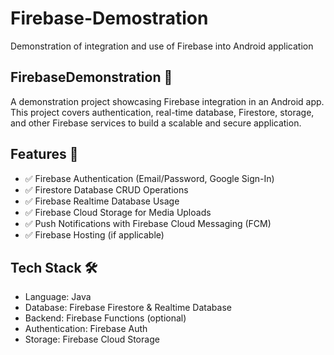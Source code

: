 # Firebase-Demostration
Demonstration of integration and use of Firebase into Android application

## **FirebaseDemonstration 🚀**
A demonstration project showcasing Firebase integration in an Android app. This project covers authentication, real-time database, Firestore, storage, and other Firebase services to build a scalable and secure application.

## **Features 🌟**
- ✅ Firebase Authentication (Email/Password, Google Sign-In)
- ✅ Firestore Database CRUD Operations
- ✅ Firebase Realtime Database Usage
- ✅ Firebase Cloud Storage for Media Uploads
- ✅ Push Notifications with Firebase Cloud Messaging (FCM)
- ✅ Firebase Hosting (if applicable)

## **Tech Stack 🛠️**
- Language: Java 
- Database: Firebase Firestore & Realtime Database
- Backend: Firebase Functions (optional)
- Authentication: Firebase Auth
- Storage: Firebase Cloud Storage
